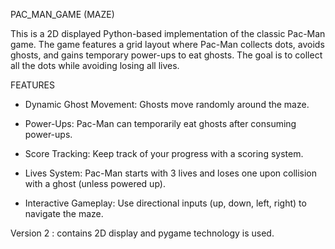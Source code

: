 PAC_MAN_GAME (MAZE)

This is a 2D displayed Python-based implementation of the classic Pac-Man game. The game features a grid layout where Pac-Man collects dots, avoids ghosts, and gains temporary power-ups to eat ghosts. The goal is to collect all the dots while avoiding losing all lives.

FEATURES

- Dynamic Ghost Movement: Ghosts move randomly around the maze.

- Power-Ups: Pac-Man can temporarily eat ghosts after consuming power-ups.

- Score Tracking: Keep track of your progress with a scoring system.

- Lives System: Pac-Man starts with 3 lives and loses one upon collision with a ghost (unless powered up).

- Interactive Gameplay: Use directional inputs (up, down, left, right) to navigate the maze.

Version 2 : contains 2D display and pygame technology is used.
